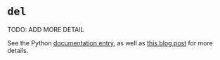 # `del`

TODO: ADD MORE DETAIL

See the Python [documentation entry][keyword-del-docs], as well as [this blog post][keyword-del-etymology] for more details.

[keyword-del-docs]: https://docs.python.org/3/reference/simple_stmts.html#the-del-statement
[keyword-del-etymology]: https://yawpitchroll.com/posts/the-35-words-you-need-to-python/#del
